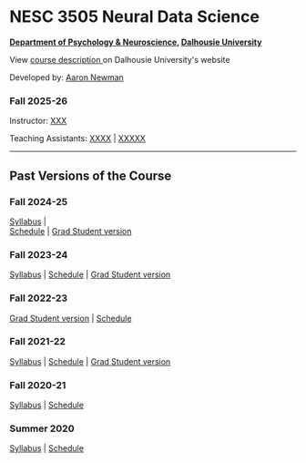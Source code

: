 # NESC 3505 Neural Data Science

**[Department of Psychology & Neuroscience](https://dal.ca/psychandneuro), [Dalhousie University](https://dal.ca)**

View <a href="http://academiccalendar.dal.ca/Catalog/ViewCatalog.aspx?pageid=viewcatalog&entitytype=CID&entitycode=NESC+3505">course description </a>on Dalhousie University's website

Developed by: [Aaron Newman](mailto:Aaron.Newman@dal.ca?subject=NESC%203505)


### Fall 2025-26
Instructor: [XXX](mailto:saisha@dal.ca?subject=NESC%203505)

Teaching Assistants: [XXXX](mailto:XXXX@dal.ca?subject=NESC%203505) 
| 
[XXXXX](mailto:XXXXX@dal.ca?subject=NESC%203505)


---
## Past Versions of the Course

### Fall 2024-25  
[Syllabus](https://neural-data-science.github.io/NESC_3505/syllabus_2024f)
  |   
[Schedule](https://neural-data-science.github.io/NESC_3505/schedule_2024f)
  |
[Grad Student version](https://neural-data-science.github.io/NESC_3505/syllabus_5001_2024f)

### Fall 2023-24

[Syllabus](https://neural-data-science.github.io/NESC_3505/syllabus_2023f)
 |
[Schedule](https://neural-data-science.github.io/NESC_3505/schedule_2023f)
 |
[Grad Student version](https://neural-data-science.github.io/NESC_3505/syllabus_5001_2023f)


### Fall 2022-23

[Grad Student version](https://neural-data-science.github.io/NESC_3505/syllabus_5001_2022f)
 |
[Schedule](https://neural-data-science.github.io/NESC_3505/schedule_2022f)


### Fall 2021-22
[Syllabus](https://neural-data-science.github.io/NESC_3505/syllabus_2021f)
 |
[Schedule](https://neural-data-science.github.io/NESC_3505/schedule_2021f)
 |
[Grad Student version](https://neural-data-science.github.io/NESC_3505/syllabus_5001_2021f)

### Fall 2020-21
[Syllabus](https://neural-data-science.github.io/NESC_3505/syllabus_2020f)
 |
[Schedule](https://neural-data-science.github.io/NESC_3505/schedule_2020f)

### Summer 2020
[Syllabus](https://neural-data-science.github.io/NESC_3505/syllabus_2020s)
 |
[Schedule](https://neural-data-science.github.io/NESC_3505/schedule_2020s)
